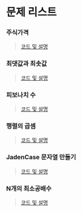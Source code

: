 # 문제 리스트

### 주식가격
> [코드 및 설명]()
### 최댓값과 최솟값
> [코드 및 설명]()
### 피보나치 수
> [코드 및 설명]()
### 행렬의 곱셈
> [코드 및 설명]()
### JadenCase 문자열 만들기
> [코드 및 설명]()
### N개의 최소공배수
> [코드 및 설명]()
